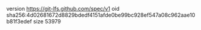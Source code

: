 version https://git-lfs.github.com/spec/v1
oid sha256:4d02681672d8829bdedf4151afde0be99bc928ef547a08c962aae10b81f3edef
size 53979
